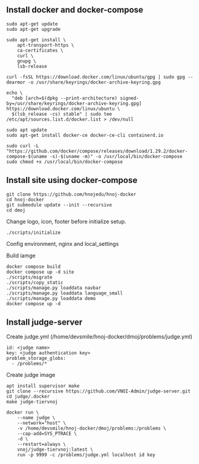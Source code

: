 
## Install docker and docker-compose
```
sudo apt-get update
sudo apt-get upgrade
```

```
sudo apt-get install \
    apt-transport-https \
    ca-certificates \
    curl \
    gnupg \
    lsb-release
```

```
curl -fsSL https://download.docker.com/linux/ubuntu/gpg | sudo gpg --dearmor -o /usr/share/keyrings/docker-archive-keyring.gpg
```

```
echo \
  "deb [arch=$(dpkg --print-architecture) signed-by=/usr/share/keyrings/docker-archive-keyring.gpg] https://download.docker.com/linux/ubuntu \
  $(lsb_release -cs) stable" | sudo tee /etc/apt/sources.list.d/docker.list > /dev/null

```

```
sudo apt update
sudo apt-get install docker-ce docker-ce-cli containerd.io
```

```
sudo curl -L "https://github.com/docker/compose/releases/download/1.29.2/docker-compose-$(uname -s)-$(uname -m)" -o /usr/local/bin/docker-compose
sudo chmod +x /usr/local/bin/docker-compose
```

## Install site using docker-compose
```
git clone https://github.com/hnojedu/hnoj-docker
cd hnoj-docker
git submodule update --init --recursive
cd dmoj
```
Change logo, icon, footer before initialize setup.
```
./scripts/initialize
```
Config environment, nginx and local_settings

Build iamge
```
docker compose build
docker compose up -d site
./scripts/migrate
./scripts/copy_static
./scripts/manage.py loaddata navbar
./scripts/manage.py loaddata language_small
./scripts/manage.py loaddata demo
docker compose up -d
```

## Install judge-server
Create judge.yml (/home/devsmile/hnoj-docker/dmoj/problems/judge.yml)
```
id: <judge name>
key: <judge authentication key>
problem_storage_globs:
  - /problems/*
```

Create judge image
```
apt install supervisor make
git clone --recursive https://github.com/VNOI-Admin/judge-server.git
cd judge/.docker
make judge-tiervnoj
```

```
docker run \
    --name judge \
    --network="host" \
    -v /home/devsmile/hnoj-docker/dmoj/problems:/problems \
    --cap-add=SYS_PTRACE \
    -d \
    --restart=always \
    vnoj/judge-tiervnoj:latest \
    run -p 9999 -c /problems/judge.yml localhost id key
```
